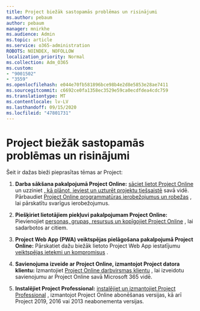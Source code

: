 ```yaml
---
title: Project biežāk sastopamās problēmas un risinājumi
ms.author: pebaum
author: pebaum
manager: mnirkhe
ms.audience: Admin
ms.topic: article
ms.service: o365-administration
ROBOTS: NOINDEX, NOFOLLOW
localization_priority: Normal
ms.collection: Adm_O365
ms.custom:
- "9001502"
- "3559"
ms.openlocfilehash: e044e70fb581896bce98b4e2d8e5853e28ae7411
ms.sourcegitcommit: c6692ce0fa1358ec3529e59ca0ecdfdea4cdc759
ms.translationtype: MT
ms.contentlocale: lv-LV
ms.lasthandoff: 09/15/2020
ms.locfileid: "47801731"
---
```

# <a name="project-common-issues-and-resolutions"></a>Project biežāk sastopamās problēmas un risinājumi

Šeit ir dažas bieži pieprasītas tēmas ar Project:

1. **Darba sākšana pakalpojumā Project Online:**  [sāciet lietot Project Online](https://docs.microsoft.com/ProjectOnline/get-started-with-project-online) un uzziniet [, kā plānot, ieviest un uzturēt projektu tiešsaistē](https://docs.microsoft.com/projectonline/project-online) savā vidē. Pārbaudiet [Project Online programmatūras ierobežojumus un robežas](https://docs.microsoft.com/ProjectOnline/project-online-software-boundaries-and-limits) , lai pārskatītu svarīgus ierobežojumus.

2. **Piešķiriet lietotājiem piekļuvi pakalpojumam Project Online:** Pievienojiet [personas, grupas, resursus un kopīgojiet Project Online](https://docs.microsoft.com/projectonline/step-2-add-people-to-project-online) , lai sadarbotos ar citiem. 

3. **Project Web App (PWA) veiktspējas pielāgošana pakalpojumā Project Online:** Pārskatiet dažu biežāk lietoto Project Web App iestatījumu [veiktspējas ietekmi un kompromisus](https://docs.microsoft.com/projectonline/tune-project-online-performance) .

4. **Savienojuma izveide ar Project Online, izmantojot Project datora klientu:** Izmantojiet [Project Online darbvirsmas klientu](https://docs.microsoft.com/projectonline/connect-to-project-online-with-the-project-online-desktop-client) , lai izveidotu savienojumu ar Project Online savā Microsoft 365 vidē. 

5. **Instalējiet Project Professional:** [instalējiet un izmantojiet Project Professional](https://support.office.com/article/install-project-7059249b-d9fe-4d61-ab96-5c5bf435f281) , izmantojot Project Online abonēšanas versijas, kā arī Project 2019, 2016 vai 2013 neabonementa versijas.
